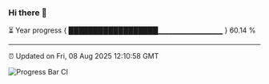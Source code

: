 ### Hi there 👋

⏳ Year progress { ██████████████████▁▁▁▁▁▁▁▁▁▁▁▁ } 60.14 %

---

⏰ Updated on Fri, 08 Aug 2025 12:10:58 GMT

![Progress Bar CI](https://github.com/liununu/liununu/workflows/Progress%20Bar%20CI/badge.svg)
